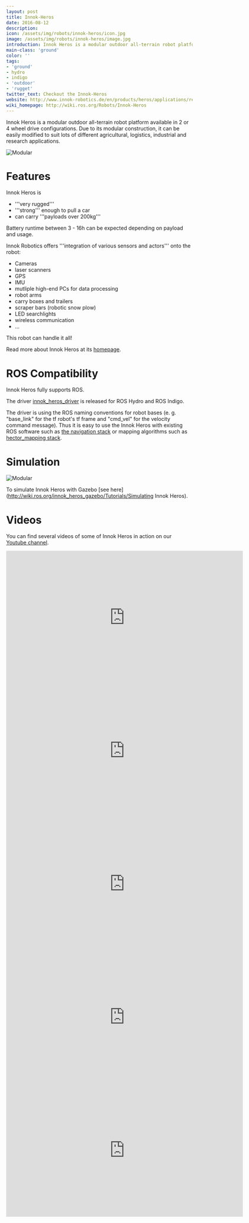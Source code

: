 ```yaml
---
layout: post
title: Innok-Heros
date: 2016-08-12
description:
icon: /assets/img/robots/innok-heros/icon.jpg
image: /assets/img/robots/innok-heros/image.jpg
introduction: Innok Heros is a modular outdoor all-terrain robot platform available in 2 or 4 wheel drive configurations. Due to its modular construction, it can be easily modified to suit lots of different agricultural, logistics, industrial and research applications.
main-class: 'ground'
color: ''
tags:
- 'ground'
- hydro
- indigo
- 'outdoor'
- 'rugget'
twitter_text: Checkout the Innok-Heros
website: http://www.innok-robotics.de/en/products/heros/applications/research-platform
wiki_homepage: http://wiki.ros.org/Robots/Innok-Heros
---
```


Innok Heros is a modular outdoor all-terrain robot platform available in 2 or 4 wheel drive configurations. Due to its modular construction, it can be easily modified to suit lots of different agricultural, logistics, industrial and research applications.

![Modular](/assets/img/robots/innok-heros/innok-heros-modular.jpg)

# Features

Innok Heros is

 * '''very rugged'''
 * '''strong''' enough to pull a car
 * can carry '''payloads over 200kg'''

Battery runtime between 3 - 16h can be expected depending on payload and usage.

Innok Robotics offers '''integration of various sensors and actors''' onto the robot: 

 * Cameras
 * laser scanners
 * GPS
 * IMU
 * mutliple high-end PCs for data processing
 * robot arms
 * carry boxes and trailers
 * scraper bars (robotic snow plow)
 * LED searchlights
 * wireless communication
 * ...

This robot can handle it all!

Read more about Innok Heros at its [homepage](http://www.innok-robotics.de/en/products/heros/applications/research-platform).

# ROS Compatibility

Innok Heros fully supports ROS. 

The driver [innok_heros_driver](http://wiki.ros.org/innok_heros_driver) is released for ROS Hydro and ROS Indigo.

The driver is using the ROS naming conventions for robot bases (e. g. "base_link" for the tf robot's tf frame and "cmd_vel" for the velocity command message). Thus it is easy to use the Innok Heros with existing ROS software such as [the navigation stack](http://wiki.ros.org/navigation) or mapping algorithms such as [hector_mapping stack](http://wiki.ros.org/hector_mapping).

# Simulation

![Modular](/assets/img/robots/innok-heros/gazebo-heros-collage.png)

To simulate Innok Heros with Gazebo [see here](http://wiki.ros.org/innok_heros_gazebo/Tutorials/Simulating Innok Heros).


# Videos

You can find several videos of some of Innok Heros in action on our [Youtube channel](http://www.youtube.com/user/InnokRobotics).

<iframe width="640" height="360" src="https://www.youtube.com/embed/Kum_6XkFluY?rel=0" frameborder="0" allowfullscreen></iframe>
<iframe width="640" height="360" src="https://www.youtube.com/embed/T_OOAaGwLBM?rel=0" frameborder="0" allowfullscreen></iframe>
<iframe width="640" height="360" src="https://www.youtube.com/embed/yRacjZVGh80?rel=0" frameborder="0" allowfullscreen></iframe>
<iframe width="640" height="360" src="https://www.youtube.com/embed/SPhMIFlpiUU?rel=0" frameborder="0" allowfullscreen></iframe>
<iframe width="640" height="360" src="https://www.youtube.com/embed/Wg-bU8r0l6E?rel=0" frameborder="0" allowfullscreen></iframe>
